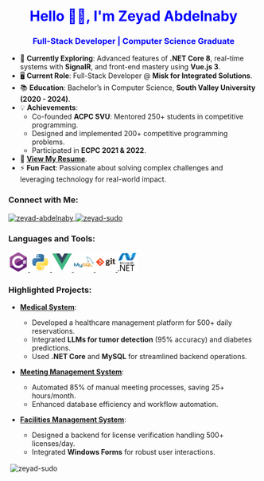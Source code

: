 <h1 align="center" style="color:blue;">
  Hello 👋<span style="animation: wave 2s infinite;">👋</span>, I'm Zeyad Abdelnaby
</h1>
<h3 align="center" style="color:blue;">Full-Stack Developer | Computer Science Graduate</h3>

- 🌱 **Currently Exploring**: Advanced features of **.NET Core 8**, real-time systems with **SignalR**, and front-end mastery using **Vue.js 3**.  
- 🖥️ **Current Role**: Full-Stack Developer @ **Misk for Integrated Solutions**.  
- 📚 **Education**: Bachelor’s in Computer Science, **South Valley University (2020 - 2024)**.  
- 💡 **Achievements**:  
  - Co-founded **ACPC SVU**: Mentored 250+ students in competitive programming.  
  - Designed and implemented 200+ competitive programming problems.  
  - Participated in **ECPC 2021 & 2022**.  
- 📄 **[View My Resume](https://drive.google.com/file/d/1Hl9s03xowB7A-ns5x-0TxSanaCrRrqO2/view?usp=sharing)**.  
- ⚡ **Fun Fact**: Passionate about solving complex challenges and leveraging technology for real-world impact.  

<h3 align="left">Connect with Me:</h3>
<p align="left">
  <a href="https://linkedin.com/in/zeyad-abdelnaby" target="_blank">
    <img align="center" src="https://raw.githubusercontent.com/rahuldkjain/github-profile-readme-generator/master/src/images/icons/Social/linked-in-alt.svg" alt="zeyad-abdelnaby" height="30" width="40" style="transition: transform 0.3s ease;" onmouseover="this.style.transform='scale(1.2)'" onmouseout="this.style.transform='scale(1)'" />
  </a>
  <a href="https://github.com/zeyad-sudo" target="_blank">
    <img align="center" src="https://raw.githubusercontent.com/rahuldkjain/github-profile-readme-generator/master/src/images/icons/Social/github.svg" alt="zeyad-sudo" height="30" width="40" style="transition: transform 0.3s ease;" onmouseover="this.style.transform='scale(1.2)'" onmouseout="this.style.transform='scale(1)'" />
  </a>
</p>

<h3 align="left">Languages and Tools:</h3>
<p align="left">
  <a href="https://learn.microsoft.com/en-us/dotnet/csharp/" target="_blank" rel="noreferrer">
    <img src="https://raw.githubusercontent.com/devicons/devicon/master/icons/csharp/csharp-original.svg" alt="C#" width="40" height="40" style="transition: transform 0.3s ease;" onmouseover="this.style.transform='scale(1.2)'" onmouseout="this.style.transform='scale(1)'" />
  </a>
  <a href="https://www.python.org" target="_blank" rel="noreferrer">
    <img src="https://raw.githubusercontent.com/devicons/devicon/master/icons/python/python-original.svg" alt="Python" width="40" height="40" style="transition: transform 0.3s ease;" onmouseover="this.style.transform='scale(1.2)'" onmouseout="this.style.transform='scale(1)'" />
  </a>
  <a href="https://vuejs.org/" target="_blank" rel="noreferrer">
    <img src="https://raw.githubusercontent.com/devicons/devicon/master/icons/vuejs/vuejs-original.svg" alt="Vue.js" width="40" height="40" style="transition: transform 0.3s ease;" onmouseover="this.style.transform='scale(1.2)'" onmouseout="this.style.transform='scale(1)'" />
  </a>
  <a href="https://www.mysql.com/" target="_blank" rel="noreferrer">
    <img src="https://raw.githubusercontent.com/devicons/devicon/master/icons/mysql/mysql-original-wordmark.svg" alt="MySQL" width="40" height="40" style="transition: transform 0.3s ease;" onmouseover="this.style.transform='scale(1.2)'" onmouseout="this.style.transform='scale(1)'" />
  </a>
  <a href="https://git-scm.com/" target="_blank" rel="noreferrer">
    <img src="https://raw.githubusercontent.com/devicons/devicon/master/icons/git/git-original-wordmark.svg" alt="Git" width="40" height="40" style="transition: transform 0.3s ease;" onmouseover="this.style.transform='scale(1.2)'" onmouseout="this.style.transform='scale(1)'" />
  </a>
  <a href="https://dotnet.microsoft.com/" target="_blank" rel="noreferrer">
    <img src="https://raw.githubusercontent.com/devicons/devicon/master/icons/dot-net/dot-net-original-wordmark.svg" alt=".NET Core" width="40" height="40" style="transition: transform 0.3s ease;" onmouseover="this.style.transform='scale(1.2)'" onmouseout="this.style.transform='scale(1)'" />
  </a>
</p>

<h3 align="left">Highlighted Projects:</h3>

- **[Medical System](https://github.com/zeyad-sudo/MedicalSystem)**:  
  - Developed a healthcare management platform for 500+ daily reservations.  
  - Integrated **LLMs for tumor detection** (95% accuracy) and diabetes predictions.  
  - Used **.NET Core** and **MySQL** for streamlined backend operations.  

- **[Meeting Management System](https://github.com/zeyad-sudo/Meeting-Management-System)**:  
  - Automated 85% of manual meeting processes, saving 25+ hours/month.  
  - Enhanced database efficiency and workflow automation.  

- **[Facilities Management System](https://github.com/zeyad-sudo/Facilities-Management-System)**:  
  - Designed a backend for license verification handling 500+ licenses/day.  
  - Integrated **Windows Forms** for robust user interactions.  

<p>&nbsp;<img align="center" src="https://github-readme-stats.vercel.app/api?username=zeyad-sudo&show_icons=true&locale=en" alt="zeyad-sudo" /></p>

<style>
  @keyframes wave {
    0% { transform: rotate(0deg); }
    50% { transform: rotate(15deg); }
    100% { transform: rotate(0deg); }
  }
</style>
